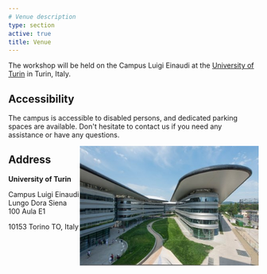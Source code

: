 ```yaml
---
# Venue description
type: section
active: true
title: Venue
---
```



The workshop will be held on the Campus Luigi Einaudi at the [University of Turin](https://www.unito.it/) in Turin, Italy.

## Accessibility

The campus is accessible to disabled persons, and dedicated parking spaces are available. Don't hesitate to contact us if you need any assistance or have any questions.

<img src="static/img/turin.jpg" alt="venue" width=360px style="float: right;">

## Address


**University of Turin**

Campus Luigi Einaudi
Lungo Dora Siena 100
Aula E1

10153 Torino TO, Italy

[<i class="fa-solid fa-map-location-dot" style="font-size:48px;"></i>](https://goo.gl/maps/wYwDdjmAgxPbdRwK6)
